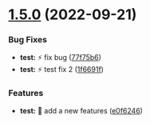 # [1.5.0](https://github.com/JingyuanR/testCI/compare/v1.4.1...v1.5.0) (2022-09-21)


### Bug Fixes

* **test:** :zap: fix bug ([77f75b6](https://github.com/JingyuanR/testCI/commit/77f75b6b38cb58ff9c8cfb1dcce50c55bb402470))
* **test:** :zap: test fix 2 ([1f6691f](https://github.com/JingyuanR/testCI/commit/1f6691f6944f170bb7de64a197d4f67e78b48892))


### Features

* **test:** :whale: add a new features ([e0f6246](https://github.com/JingyuanR/testCI/commit/e0f624618611a900b4dd3b9a9aa1bf5b000d94e4))
